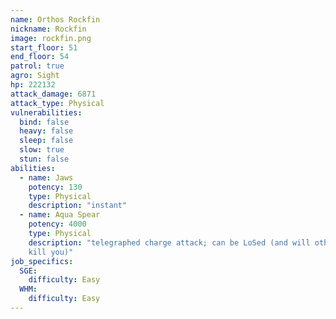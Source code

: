 ```yaml
---
name: Orthos Rockfin
nickname: Rockfin
image: rockfin.png
start_floor: 51
end_floor: 54
patrol: true
agro: Sight
hp: 222132
attack_damage: 6871
attack_type: Physical
vulnerabilities:
  bind: false
  heavy: false
  sleep: false
  slow: true
  stun: false
abilities:
  - name: Jaws
    potency: 130
    type: Physical
    description: "instant"
  - name: Aqua Spear
    potency: 4000
    type: Physical
    description: "telegraphed charge attack; can be LoSed (and will otherwise
    kill you)"
job_specifics:
  SGE:
    difficulty: Easy
  WHM:
    difficulty: Easy
---
```

